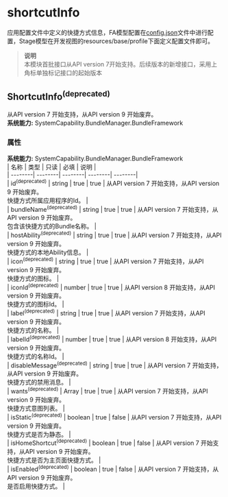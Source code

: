 # shortcutInfo    
应用配置文件中定义的快捷方式信息，FA模型配置在[config.json](../../quick-start/application-configuration-file-overview-fa.md)文件中进行配置，Stage模型在开发视图的resources/base/profile下面定义配置文件即可。  
> **说明**   
>本模块首批接口从API version 7开始支持。后续版本的新增接口，采用上角标单独标记接口的起始版本  
    
## ShortcutInfo<sup>(deprecated)</sup>    
从API version 7 开始支持，从API version 9 开始废弃。  
 **系统能力:**  SystemCapability.BundleManager.BundleFramework    
### 属性    
 **系统能力:**  SystemCapability.BundleManager.BundleFramework    
| 名称 | 类型 | 只读 | 必填 | 说明 |  
| --------| --------| --------| --------| --------|  
| id<sup>(deprecated)</sup> | string | true | true | 从API version 7 开始支持，从API version 9 开始废弃。<br>快捷方式所属应用程序的Id。 |  
| bundleName<sup>(deprecated)</sup> | string | true | true | 从API version 7 开始支持，从API version 9 开始废弃。<br>包含该快捷方式的Bundle名称。 |  
| hostAbility<sup>(deprecated)</sup> | string | true | true | 从API version 7 开始支持，从API version 9 开始废弃。<br>快捷方式的本地Ability信息。 |  
| icon<sup>(deprecated)</sup> | string | true | true | 从API version 7 开始支持，从API version 9 开始废弃。<br>快捷方式的图标。 |  
| iconId<sup>(deprecated)</sup> | number | true | true | 从API version 8 开始支持，从API version 9 开始废弃。<br>快捷方式的图标Id。 |  
| label<sup>(deprecated)</sup> | string | true | true | 从API version 7 开始支持，从API version 9 开始废弃。<br>快捷方式的名称。 |  
| labelId<sup>(deprecated)</sup> | number | true | true | 从API version 8 开始支持，从API version 9 开始废弃。<br>快捷方式的名称Id。 |  
| disableMessage<sup>(deprecated)</sup> | string | true | true | 从API version 7 开始支持，从API version 9 开始废弃。<br>快捷方式的禁用消息。 |  
| wants<sup>(deprecated)</sup> | Array<ShortcutWant> | true | true | 从API version 7 开始支持，从API version 9 开始废弃。<br>快捷方式意图列表。 |  
| isStatic<sup>(deprecated)</sup> | boolean | true | false | 从API version 7 开始支持，从API version 9 开始废弃。<br>快捷方式是否为静态。 |  
| isHomeShortcut<sup>(deprecated)</sup> | boolean | true | false | 从API version 7 开始支持，从API version 9 开始废弃。<br>快捷方式是否为主页面快捷方式。 |  
| isEnabled<sup>(deprecated)</sup> | boolean | true | false | 从API version 7 开始支持，从API version 9 开始废弃。<br>是否启用快捷方式。 |  

